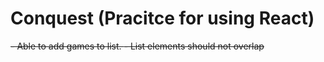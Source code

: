 # Conquest (Pracitce for using React)
<strike>
- Able to add games to list. 
</strike>
<strike>
- List elements should not overlap 
</strike>
